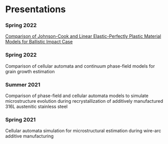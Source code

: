 # Presentations

### Spring 2022
[Comparison of Johnson-Cook and Linear Elastic-Perfectly Plastic Material Models for Ballistic Impact Case](https://scholarsjunction.msstate.edu/fea/20/)

### Spring 2022
Comparison of cellular automata and continuum phase-field models for grain growth estimation

### Summer 2021
Comparison of phase-field and cellular automata models to simulate microstructure evolution during recrystallization of additively manufactured 316L austenitic stainless steel

### Spring 2021
Cellular automata simulation for microstructural estimation during wire-arc additive manufacturing
